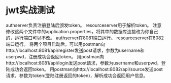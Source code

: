 # jwt实战测试
authserver负责注册登陆后颁发token。
resourceserver用于解析token。
注意修改这两个文件中的application.properties，将其中的数据库连接改为你自己的，运行端口可以不改。
authserver在8081端口运行。
resourceserver在8082端口运行。
将两个项目启动后，可以用postman向http://localhost:8081/api/register发送post请求，参数为username和userpwd，注册成功会返回token。
用postman向http://localhost:8081/api/login发送post请求，参数为username和userpwd，登陆成功会返回token。
用postman向http://localhost:8082/api/source发送post请求，参数为token(登陆注册返回的token)，解析成功会返回用户信息。

